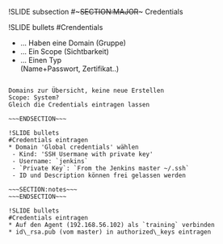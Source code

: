 !SLIDE subsection
#~~~SECTION:MAJOR~~~ Credentials

!SLIDE bullets
#Crendentials
* ... Haben eine Domain (Gruppe)
* ... Ein Scope (Sichtbarkeit)
* ... Einen Typ  
	(Name+Passwort, Zertifikat..)

~~~SECTION:notes~~~

Domains zur Übersicht, keine neue Erstellen
Scope: System?
Gleich die Credentials eintragen lassen

~~~ENDSECTION~~~

!SLIDE bullets
#Credentials eintragen
* Domain 'Global credentials' wählen
 - Kind: 'SSH Usermane with private key'
 - Username: `jenkins`
 - `Private Key`: `From the Jenkins master ~/.ssh`
 - ID und Description können frei gelassen werden

~~~SECTION:notes~~~
~~~ENDSECTION~~~

!SLIDE bullets
#Credentials eintragen
* Auf den Agent (192.168.56.102) als `training` verbinden
* id\_rsa.pub (vom master) in authorized\_keys eintragen
